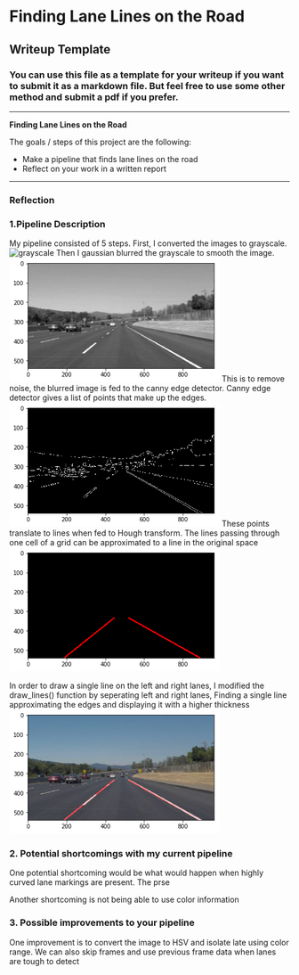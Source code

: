  # **Finding Lane Lines on the Road** 

## Writeup Template

### You can use this file as a template for your writeup if you want to submit it as a markdown file. But feel free to use some other method and submit a pdf if you prefer.

---

**Finding Lane Lines on the Road**

The goals / steps of this project are the following:
* Make a pipeline that finds lane lines on the road
* Reflect on your work in a written report


[//]: # (Image References)

[image1]: ./examples/grayscale.jpg "Grayscale"
[image2]: ./examples/blurred.jpg "Blurred"
[image3]: ./examples/canny.jpg "Canny"
[image4]: ./examples/hough.jpg "Hough"
[image5]: ./examples/hough_over.jpg "HoughOverlay"

---

### Reflection

### 1.Pipeline Description

My pipeline consisted of 5 steps.
First, I converted the images to grayscale.
![grayscale][image1]
Then I gaussian blurred the grayscale to smooth the image.
![blurred][image2]
This is to remove noise, the blurred image is fed to the canny edge detector.
Canny edge detector gives a list of points that make up the edges.
![canny][image3]
These points translate to lines when fed to Hough transform. The lines passing through one cell of a grid can be approximated to a line in the original space
![hough][image4]

In order to draw a single line on the left and right lanes, I modified the draw_lines() function by seperating left and right lanes, Finding a single line approximating the edges and displaying it with a higher thickness
![hough_overlay][image5]


### 2. Potential shortcomings with my current pipeline


One potential shortcoming would be what would happen when highly curved lane markings are present. The prse

Another shortcoming is not being able to use color information


### 3. Possible improvements to your pipeline

One improvement is to convert the image to HSV and isolate late using color range.
We can also skip frames and use previous frame data when lanes are tough to detect
